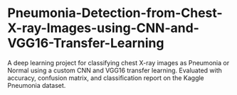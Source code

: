 # Pneumonia-Detection-from-Chest-X-ray-Images-using-CNN-and-VGG16-Transfer-Learning
A deep learning project for classifying chest X-ray images as Pneumonia or Normal using a custom CNN and VGG16 transfer learning. Evaluated with accuracy, confusion matrix, and classification report on the Kaggle Pneumonia dataset.
